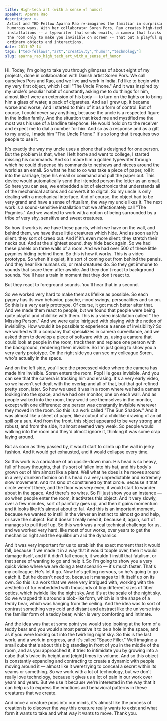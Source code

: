 ```yaml
---
title: High-tech art (with a sense of humor)
speaker: Aparna Rao
description: >-
 Artist and TED Fellow Aparna Rao re-imagines the familiar in surprising, often
 humorous ways. With her collaborator Soren Pors, Rao creates high-tech art
 installations -- a typewriter that sends emails, a camera that tracks you through
 the room only to make you invisible on screen -- that put a playful spin on
 ordinary objects and interactions.
date: 2011-07-14
tags: ["ted-fellows","art","creativity","humor","technology"]
slug: aparna_rao_high_tech_art_with_a_sense_of_humor
---
```


Hi. Today, I'm going to take you through glimpses of about eight of my projects, done in
collaboration with Danish artist Soren Pors. We call ourselves Pors and Rao, and we live
and work in India. I'd like to begin with my very first object, which I call "The Uncle
Phone." And it was inspired by my uncle's peculiar habit of constantly asking me to do
things for him, almost like I were an extension of his body — to turn on the lights or to
bring him a glass of water, a pack of cigarettes. And as I grew up, it became worse and
worse, And I started to think of it as a form of control. But of course, I could never say
anything, because the uncle is a respected figure in the Indian family. And the situation
that irked me and mystified me the most was his use of a landline telephone. He would hold
on to the receiver and expect me to dial a number for him. And so as a response and as a
gift to my uncle, I made him "The Uncle Phone." It's so long that it requires two people
to use it.

It's exactly the way my uncle uses a phone that's designed for one person. But the problem
is that, when I left home and went to college, I started missing his commands. And so I
made him a golden typewriter through which he could dispense his commands to nephews and
nieces around the world as an email. So what he had to do was take a piece of paper, roll
it into the carriage, type his email or command and pull the paper out. This device would
automatically send the intended person the letter as an email. So here you can see, we
embedded a lot of electronics that understands all of the mechanical actions and converts
it to digital. So my uncle is only dealing with a mechanical interface. And of course, the
object had to be very grand and have a sense of ritualism, the way my uncle likes it. The
next work is a sound-sensitive installation that we affectionately call "The Pygmies." And
we wanted to work with a notion of being surrounded by a tribe of very shy, sensitive and
sweet creatures.

So how it works is we have these panels, which we have on the wall, and behind them, we
have these little creatures which hide. And as soon as it's silent, they sort of creep
out. And if it's even more silent, they stretch their necks out. And at the slightest
sound, they hide back again. So we had these panels on three walls of a room. And we had
over 500 of these little pygmies hiding behind them. So this is how it works. This is a
video prototype. So when it's quiet, it's sort of coming out from behind the panels. And
they hear like humans do, or real creatures do. So they get immune to sounds that scare
them after awhile. And they don't react to background sounds. You'll hear a train in
moment that they don't react to. 

But they react to foreground sounds. You'll hear that in a second. 

So we worked very hard to make them as lifelike as possible. So each pygmy has its own
behavior, psyche, mood swings, personalities and so on. So this is a very early prototype.
Of course, it got much better after that. And we made them react to people, but we found
that people were being quite playful and childlike with them. This is a video installation
called "The Missing Person." And we were quite intrigued with playing with the notion of
invisibility. How would it be possible to experience a sense of invisibility? So we worked
with a company that specializes in camera surveillance, and we asked them to develop a
piece of software with us, using a camera that could look at people in the room, track
them and replace one person with the background, rendering them invisible. So I'm just
going to show you a very early prototype. On the right side you can see my colleague
Soren, who's actually in the space.

And on the left side, you'll see the processed video where the camera has made him
invisible. Soren enters the room. Pop! He goes invisible. And you can see that the camera
is tracking him and erasing. It's a very early video, so we haven't yet dealt with the
overlap and all of that, but that got refined pretty soon, later. So how we used it was in
a room where we had a camera looking into the space, and we had one monitor, one on each
wall. And as people walked into the room, they would see themselves in the monitor, except
with one difference: one person was constantly invisible wherever they moved in the
room. So this is a work called "The Sun Shadow." And it was almost like a sheet of paper,
like a cutout of a childlike drawing of an oil spill or a sun. And from the front, this
object appeared to be very strong and robust, and from the side, it almost seemed very
weak. So people would walking into the room and they'd almost ignore it, thinking it was
some crap laying around.

But as soon as they passed by, it would start to climb up the wall in jerky fashion. And
it would get exhausted, and it would collapse every time.

So this work is a caricature of an upside-down man. His head is so heavy, full of heavy
thoughts, that it's sort of fallen into his hat, and his body's grown out of him almost
like a plant. Well what he does is he moves around in a very drunken fashion on his head
in a very unpredictable and extremely slow movement. And it's kind of constrained by that
circle. Because if that circle weren't there, and the floor was very even, it would start
to wander about in the space. And there's no wires. So I'll just show you an instance — so
when people enter the room, it activates this object. And it very slowly, over a few
minutes, sort of painfully goes up, and then it gains momentum and it looks like it's
almost about to fall. And this is an important moment, because we wanted to instill in the
viewer an instinct to almost go and help, or save the subject. But it doesn't really need
it, because it, again, sort of manages to pull itself up. So this work was a real technical
challenge for us, and we worked very hard, like most of our works, over years to get the
mechanics right and the equilibrium and the dynamics.

And it was very important for us to establish the exact moment that it would fall, because
if we made it in a way that it would topple over, then it would damage itself, and if it
didn't fall enough, it wouldn't instill that fatalism, or that sense of wanting to go and
help it. So I'm going to show you a very quick video where we are doing a test scenario —
it's much faster. That's my colleague. He's let it go. Now he's getting nervous, so he's
going to go catch it. But he doesn't need to, because it manages to lift itself up on its
own. So this is a work that we were very intrigued with, working with the aesthetic of fur
embedded with thousands of tiny different sizes of fiber optics, which twinkle like the
night sky. And it's at the scale of the night sky. So we wrapped this around a blob-like
form, which is in the shape of a teddy bear, which was hanging from the ceiling. And the
idea was to sort of contrast something very cold and distant and abstract like the
universe into the familiar form of a teddy bear, which is very comforting and
intimate.

And the idea was that at some point you would stop looking at the form of a teddy bear and
you would almost perceive it to be a hole in the space, and as if you were looking out
into the twinkling night sky. So this is the last work, and a work in progress, and it's
called "Space Filler." Well imagine a small cube that's about this big standing in front
of you in the middle of the room, and as you approached it, it tried to intimidate you by
growing into a cube that's twice its height and [eight] times its volume. And so this
object is constantly expanding and contracting to create a dynamic with people moving
around it — almost like it were trying to conceal a secret within its seams or
something. So we work with a lot of technology, but we don't really love technology,
because it gives us a lot of pain in our work over years and years. But we use it because
we're interested in the way that it can help us to express the emotions and behavioral
patterns in these creatures that we create.

And once a creature pops into our minds, it's almost like the process of creation is to
discover the way this creature really wants to exist and what form it wants to take and
what way it wants to move. Thank you.

<!--
ad_duration=3.33
comment_count=109
event="TEDGlobal 2011"
external_start_time=0
intro_duration=11.82
is_subtitle_required="False"
is_talk_featured="True"
language="en"
language_swap="False"
native_language="en"
number_of_related_talks=6
number_of_speakers=1
number_of_subtitled_videos=37
number_of_tags=5
number_of_talk_download_languages=37
number_of_talk_more_resources=0
number_of_talk_recommendations=0
number_of_talks_take_actions=0
post_ad_duration=0.83
published_timestamp="2011-11-08 15:32:44"
recording_date="2011-07-14"
speaker_description="Artist"
speaker_is_published=1
speaker_name="Aparna Rao"
talk_name="High-tech art (with a sense of humor)"
talks_tags=["ted-fellows","art","creativity","humor","technology"]
url_audio="https://download.ted.com/talks/AparnaRao_2011G.mp3?apikey=acme-roadrunner"
url_photo_speaker="https://pe.tedcdn.com/images/ted/26416963235b8b2da6a10a43642cd8930b26992b_254x191.jpg"
url_photo_talk="https://s3.amazonaws.com/talkstar-photos/uploads/c92143d1-36ff-4805-8e79-dbc97116e0c9/AparnaRao_2011G-embed.jpg"
url_webpage="https://www.ted.com/talks/aparna_rao_high_tech_art_with_a_sense_of_humor"
video_type_name="TED Stage Talk"
-->